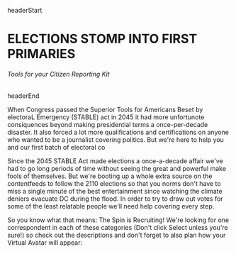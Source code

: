 headerStart

# ELECTIONS STOMP INTO FIRST PRIMARIES

###### Tools for your Citizen Reporting Kit

headerEnd

When Congress passed the Superior Tools for Americans Beset by electoraL Emergency (STABLE) act in 2045 it had more unfortunote consiquences beyond making presidential terms a once-per-decade disaster. It also forced a lot more qualifications and certifications on anyone who wanted to be a journalist covering politics. But we're here to help you and our first batch of electoral co

Since the 2045 STABLE Act made elections a once-a-decade affair we've had to go long periods of time without seeing the great and powerful make fools of themselves. But we're booting up a whole extra source on the contentfeeds to follow the 2110 elections so that you norms don't have to miss a single minute of the best entertainment since watching the climate deniers evacuate DC during the flood. In order to try to draw out votes for some of the least relatable people we'll need help covering every step.

So you know what that means: The Spin is Recruiting! We're looking for one correspondent in each of these categories (Don't click Select unless you're sure!) so check out the descriptions and don't forget to also plan how your Virtual Avatar will appear: